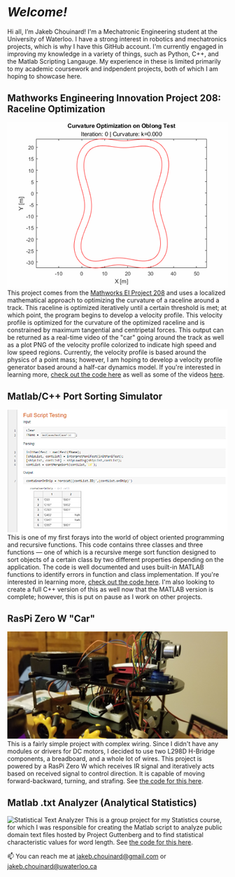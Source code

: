 # ***Welcome!***

Hi all, I’m Jakeb Chouinard! I'm a Mechatronic Engineering student at the University of Waterloo. I have a strong interest in robotics and mechatronics projects, which is why I have this GitHub account. I'm currently engaged in improving my knowledge in a variety of things, such as Python, C++, and the Matlab Scripting Langauge. My experience in these is limited primarily to my academic coursework and indpendent projects, both of which I am hoping to showcase here.

## **Mathworks Engineering Innovation Project 208: Raceline Optimization**
![Raceline Optimizer](https://github.com/borealis31/MW208_AUTON_RACECARS/blob/main/OblongTest.gif)
This project comes from the [Mathworks EI Project 208](https://github.com/mathworks/MathWorks-Excellence-in-Innovation/tree/main/projects/Path%20Planning%20for%20Autonomous%20Race%20Cars) and uses a localized mathematical approach to optimizing the curvature of a raceline around a track. This raceline is optimized iteratively until a certain threshold is met; at which point, the program begins to develop a velocity profile. This velocity profile is optimized for the curvature of the optimized raceline and is constrained by maximum tangential and centripetal forces. This output can be returned as a real-time video of the "car" going around the track as well as a plot PNG of the velocity profile colorized to indicate high speed and low speed regions. Currently, the velocity profile is based around the physics of a point mass; however, I am hoping to develop a velocity profile generator based around a half-car dynamics model. If you're interested in learning more, [check out the code here](https://github.com/borealis31/MW208_AUTON_RACECARS) as well as some of the videos [here](https://www.youtube.com/playlist?list=PL4JPcckwBugJQonUbjWYa-0Lu1W8ki1SL).

## **Matlab/C++ Port Sorting Simulator**
![Port Simulator](https://github.com/borealis31/The_Shipyard/blob/main/matlab/testCases/testCase1Output.PNG)
This is one of my first forays into the world of object oriented programming and recursive functions. This code contains three classes and three functions — one of which is a recursive merge sort function designed to sort objects of a certain class by two different properties depending on the application. The code is well documented and uses built-in MATLAB functions to identify errors in function and class implementation. If you're interested in learning more, [check out the code here](https://github.com/borealis31/The_Shipyard). I'm also looking to create a full C++ version of this as well now that the MATLAB version is complete; however, this is put on pause as I work on other projects.

## **RasPi Zero W "Car"**
![RPZWCar](https://github.com/borealis31/borealis31/blob/main/20210318_171800.jpg)
This is a fairly simple project with complex wiring. Since I didn't have any modules or drivers for DC motors, I
decided to use two L298D H-Bridge components, a breadboard, and a whole lot of wires. This project is powered
by a RasPi Zero W which receives IR signal and iteratively acts based on received signal to control direction.
It is capable of moving forward-backward, turning, and strafing. See [the code for this here](https://github.com/borealis31/robo_rpi0w).

## **Matlab .txt Analyzer (Analytical Statistics)**
![Statistical Text Analyzer](https://github.com/borealis31/stats_analytics_school_project/blob/main/pride_and_prejudice_results.png)
This is a group project for my Statistics course, for which I was responsible for creating the Matlab script to
analyze public domain text files hosted by Project Guttenberg and to find statistical characteristic values for
word length. See [the code for this here](https://github.com/borealis31/Engineering-Statistics_Term-Project).

📫 You can reach me at jakeb.chouinard@gmail.com or jakeb.chouinard@uwaterloo.ca

<!---
borealis31/borealis31 is a ✨ special ✨ repository because its `README.md` (this file) appears on your GitHub profile.
You can click the Preview link to take a look at your changes.
--->
